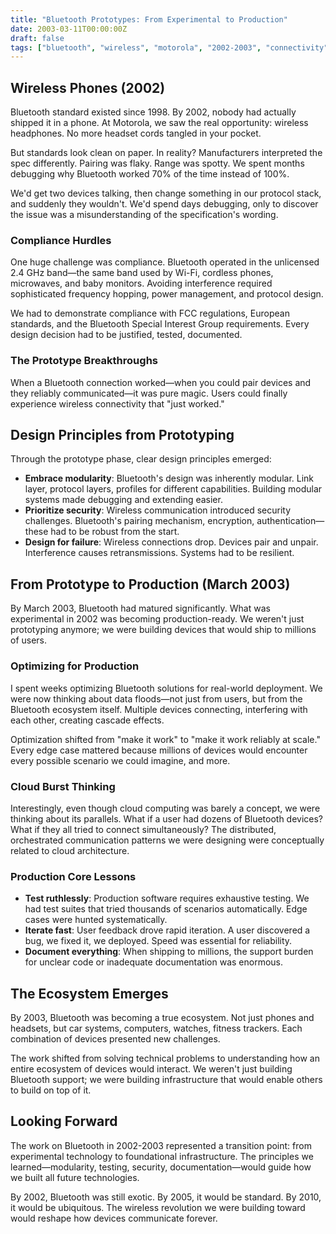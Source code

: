 ```yaml
---
title: "Bluetooth Prototypes: From Experimental to Production"
date: 2003-03-11T00:00:00Z
draft: false
tags: ["bluetooth", "wireless", "motorola", "2002-2003", "connectivity", "protocols", "standardization"]
---
```


## Wireless Phones (2002)

Bluetooth standard existed since 1998. By 2002, nobody had actually shipped it in a phone. At Motorola, we saw the real opportunity: wireless headphones. No more headset cords tangled in your pocket.

But standards look clean on paper. In reality? Manufacturers interpreted the spec differently. Pairing was flaky. Range was spotty. We spent months debugging why Bluetooth worked 70% of the time instead of 100%.

We'd get two devices talking, then change something in our protocol stack, and suddenly they wouldn't. We'd spend days debugging, only to discover the issue was a misunderstanding of the specification's wording.

### Compliance Hurdles

One huge challenge was compliance. Bluetooth operated in the unlicensed 2.4 GHz band—the same band used by Wi-Fi, cordless phones, microwaves, and baby monitors. Avoiding interference required sophisticated frequency hopping, power management, and protocol design.

We had to demonstrate compliance with FCC regulations, European standards, and the Bluetooth Special Interest Group requirements. Every design decision had to be justified, tested, documented.

### The Prototype Breakthroughs

When a Bluetooth connection worked—when you could pair devices and they reliably communicated—it was pure magic. Users could finally experience wireless connectivity that "just worked."

## Design Principles from Prototyping

Through the prototype phase, clear design principles emerged:

- **Embrace modularity**: Bluetooth's design was inherently modular. Link layer, protocol layers, profiles for different capabilities. Building modular systems made debugging and extending easier.
- **Prioritize security**: Wireless communication introduced security challenges. Bluetooth's pairing mechanism, encryption, authentication—these had to be robust from the start.
- **Design for failure**: Wireless connections drop. Devices pair and unpair. Interference causes retransmissions. Systems had to be resilient.

## From Prototype to Production (March 2003)

By March 2003, Bluetooth had matured significantly. What was experimental in 2002 was becoming production-ready. We weren't just prototyping anymore; we were building devices that would ship to millions of users.

### Optimizing for Production

I spent weeks optimizing Bluetooth solutions for real-world deployment. We were now thinking about data floods—not just from users, but from the Bluetooth ecosystem itself. Multiple devices connecting, interfering with each other, creating cascade effects.

Optimization shifted from "make it work" to "make it work reliably at scale." Every edge case mattered because millions of devices would encounter every possible scenario we could imagine, and more.

### Cloud Burst Thinking

Interestingly, even though cloud computing was barely a concept, we were thinking about its parallels. What if a user had dozens of Bluetooth devices? What if they all tried to connect simultaneously? The distributed, orchestrated communication patterns we were designing were conceptually related to cloud architecture.

### Production Core Lessons

- **Test ruthlessly**: Production software requires exhaustive testing. We had test suites that tried thousands of scenarios automatically. Edge cases were hunted systematically.
- **Iterate fast**: User feedback drove rapid iteration. A user discovered a bug, we fixed it, we deployed. Speed was essential for reliability.
- **Document everything**: When shipping to millions, the support burden for unclear code or inadequate documentation was enormous.

## The Ecosystem Emerges

By 2003, Bluetooth was becoming a true ecosystem. Not just phones and headsets, but car systems, computers, watches, fitness trackers. Each combination of devices presented new challenges.

The work shifted from solving technical problems to understanding how an entire ecosystem of devices would interact. We weren't just building Bluetooth support; we were building infrastructure that would enable others to build on top of it.

## Looking Forward

The work on Bluetooth in 2002-2003 represented a transition point: from experimental technology to foundational infrastructure. The principles we learned—modularity, testing, security, documentation—would guide how we built all future technologies.

By 2002, Bluetooth was still exotic. By 2005, it would be standard. By 2010, it would be ubiquitous. The wireless revolution we were building toward would reshape how devices communicate forever.
